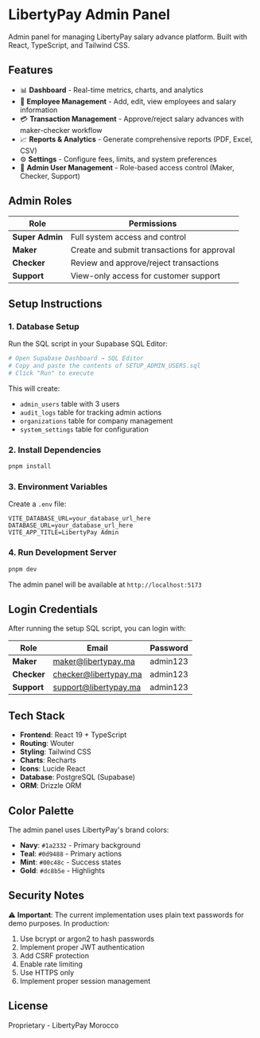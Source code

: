 # LibertyPay Admin Panel

Admin panel for managing LibertyPay salary advance platform. Built with React, TypeScript, and Tailwind CSS.

## Features

- 📊 **Dashboard** - Real-time metrics, charts, and analytics
- 👥 **Employee Management** - Add, edit, view employees and salary information
- 💳 **Transaction Management** - Approve/reject salary advances with maker-checker workflow
- 📈 **Reports & Analytics** - Generate comprehensive reports (PDF, Excel, CSV)
- ⚙️ **Settings** - Configure fees, limits, and system preferences
- 👤 **Admin User Management** - Role-based access control (Maker, Checker, Support)

## Admin Roles

| Role | Permissions |
|------|-------------|
| **Super Admin** | Full system access and control |
| **Maker** | Create and submit transactions for approval |
| **Checker** | Review and approve/reject transactions |
| **Support** | View-only access for customer support |

## Setup Instructions

### 1. Database Setup

Run the SQL script in your Supabase SQL Editor:

```bash
# Open Supabase Dashboard → SQL Editor
# Copy and paste the contents of SETUP_ADMIN_USERS.sql
# Click "Run" to execute
```

This will create:
- `admin_users` table with 3 users
- `audit_logs` table for tracking admin actions
- `organizations` table for company management
- `system_settings` table for configuration

### 2. Install Dependencies

```bash
pnpm install
```

### 3. Environment Variables

Create a `.env` file:

```env
VITE_DATABASE_URL=your_database_url_here
DATABASE_URL=your_database_url_here
VITE_APP_TITLE=LibertyPay Admin
```

### 4. Run Development Server

```bash
pnpm dev
```

The admin panel will be available at `http://localhost:5173`

## Login Credentials

After running the setup SQL script, you can login with:

| Role | Email | Password |
|------|-------|----------|
| **Maker** | maker@libertypay.ma | admin123 |
| **Checker** | checker@libertypay.ma | admin123 |
| **Support** | support@libertypay.ma | admin123 |

## Tech Stack

- **Frontend**: React 19 + TypeScript
- **Routing**: Wouter
- **Styling**: Tailwind CSS
- **Charts**: Recharts
- **Icons**: Lucide React
- **Database**: PostgreSQL (Supabase)
- **ORM**: Drizzle ORM

## Color Palette

The admin panel uses LibertyPay's brand colors:

- **Navy**: `#1a2332` - Primary background
- **Teal**: `#0d9488` - Primary actions
- **Mint**: `#00c48c` - Success states
- **Gold**: `#dc8b5e` - Highlights

## Security Notes

⚠️ **Important**: The current implementation uses plain text passwords for demo purposes. In production:

1. Use bcrypt or argon2 to hash passwords
2. Implement proper JWT authentication
3. Add CSRF protection
4. Enable rate limiting
5. Use HTTPS only
6. Implement proper session management

## License

Proprietary - LibertyPay Morocco
